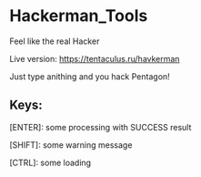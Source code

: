 # Hackerman_Tools
Feel like the real Hacker

Live version: https://tentaculus.ru/havkerman

Just type anithing and you hack Pentagon!

## Keys:

[ENTER]: some processing with SUCCESS result

[SHIFT]: some warning message

[CTRL]: some loading

[Caps]: Matrix...
